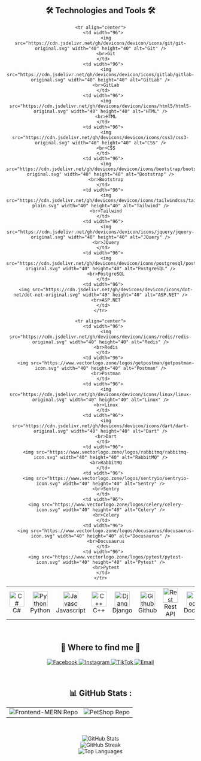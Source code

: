 <div align="center">

  <h2>🛠 Technologies and Tools 🛠</h2>

  <table border="0" cellspacing="0" cellpadding="10">
    <tr align="center">
      <td width="96">
        <img src="https://cdn.jsdelivr.net/gh/devicons/devicon/icons/csharp/csharp-original.svg" width="40" height="40" alt="C#" />
        <br>C#
      </td>
      <td width="96">
        <img src="https://cdn.jsdelivr.net/gh/devicons/devicon/icons/python/python-original.svg" width="40" height="40" alt="Python" />
        <br>Python
      </td>
      <td width="96">
        <img src="https://cdn.jsdelivr.net/gh/devicons/devicon/icons/javascript/javascript-original.svg" width="40" height="40" alt="Javascript" />
        <br>Javascript
      </td>
      <td width="96">
        <img src="https://cdn.jsdelivr.net/gh/devicons/devicon/icons/cplusplus/cplusplus-original.svg" width="40" height="40" alt="C++" />
        <br>C++
      </td>
      <td width="96">
        <img src="https://cdn.jsdelivr.net/gh/devicons/devicon/icons/django/django-plain.svg" width="40" height="40" alt="Django" />
        <br>Django
      </td>
      <td width="96">
        <img src="https://cdn.jsdelivr.net/gh/devicons/devicon/icons/github/github-original.svg" width="40" height="40" alt="Github" />
        <br>Github
      </td>
      <td width="96">
        <img src="https://img.icons8.com/ios-filled/40/ffffff/data-transfer.png" width="40" height="40" alt="Rest API"/>
        <br>Rest API
      </td>
      <td width="96">
        <img src="https://cdn.jsdelivr.net/gh/devicons/devicon/icons/docker/docker-original.svg" width="40" height="40" alt="Docker" />
        <br>Docker
      </td>
      <td width="96">
        <img src="https://cdn.jsdelivr.net/gh/devicons/devicon/icons/nginx/nginx-original.svg" width="40" height="40" alt="Nginx" />
        <br>Nginx
      </td>
    </tr>
    
    <tr align="center">
      <td width="96">
        <img src="https://cdn.jsdelivr.net/gh/devicons/devicon/icons/git/git-original.svg" width="40" height="40" alt="Git" />
        <br>Git
      </td>
      <td width="96">
        <img src="https://cdn.jsdelivr.net/gh/devicons/devicon/icons/gitlab/gitlab-original.svg" width="40" height="40" alt="GitLab" />
        <br>GitLab
      </td>
      <td width="96">
        <img src="https://cdn.jsdelivr.net/gh/devicons/devicon/icons/html5/html5-original.svg" width="40" height="40" alt="HTML" />
        <br>HTML
      </td>
      <td width="96">
        <img src="https://cdn.jsdelivr.net/gh/devicons/devicon/icons/css3/css3-original.svg" width="40" height="40" alt="CSS" />
        <br>CSS
      </td>
      <td width="96">
        <img src="https://cdn.jsdelivr.net/gh/devicons/devicon/icons/bootstrap/bootstrap-original.svg" width="40" height="40" alt="Bootstrap" />
        <br>Bootstrap
      </td>
      <td width="96">
        <img src="https://cdn.jsdelivr.net/gh/devicons/devicon/icons/tailwindcss/tailwindcss-plain.svg" width="40" height="40" alt="Tailwind" />
        <br>Tailwind
      </td>
      <td width="96">
        <img src="https://cdn.jsdelivr.net/gh/devicons/devicon/icons/jquery/jquery-original.svg" width="40" height="40" alt="JQuery" />
        <br>JQuery
      </td>
      <td width="96">
        <img src="https://cdn.jsdelivr.net/gh/devicons/devicon/icons/postgresql/postgresql-original.svg" width="40" height="40" alt="PostgreSQL" />
        <br>PostgreSQL
      </td>
      <td width="96">
        <img src="https://cdn.jsdelivr.net/gh/devicons/devicon/icons/dot-net/dot-net-original.svg" width="40" height="40" alt="ASP.NET" />
        <br>ASP.NET
      </td>
    </tr>

    <tr align="center">
      <td width="96">
        <img src="https://cdn.jsdelivr.net/gh/devicons/devicon/icons/redis/redis-original.svg" width="40" height="40" alt="Redis" />
        <br>Redis
      </td>
      <td width="96">
        <img src="https://www.vectorlogo.zone/logos/getpostman/getpostman-icon.svg" width="40" height="40" alt="Postman" />
        <br>Postman
      </td>
      <td width="96">
        <img src="https://cdn.jsdelivr.net/gh/devicons/devicon/icons/linux/linux-original.svg" width="40" height="40" alt="Linux" />
        <br>Linux
      </td>
      <td width="96">
        <img src="https://cdn.jsdelivr.net/gh/devicons/devicon/icons/dart/dart-original.svg" width="40" height="40" alt="Dart" />
        <br>Dart
      </td>
      <td width="96">
        <img src="https://www.vectorlogo.zone/logos/rabbitmq/rabbitmq-icon.svg" width="40" height="40" alt="RabbitMQ" />
        <br>RabbitMQ
      </td>
      <td width="96">
        <img src="https://www.vectorlogo.zone/logos/sentryio/sentryio-icon.svg" width="40" height="40" alt="Sentry" />
        <br>Sentry
      </td>
      <td width="96">
        <img src="https://www.vectorlogo.zone/logos/celery/celery-icon.svg" width="40" height="40" alt="Celery" />
        <br>Celery
      </td>
      <td width="96">
        <img src="https://www.vectorlogo.zone/logos/docusaurus/docusaurus-icon.svg" width="40" height="40" alt="Docusaurus" />
        <br>Docusaurus
      </td>
      <td width="96">
        <img src="https://www.vectorlogo.zone/logos/pytest/pytest-icon.svg" width="40" height="40" alt="Pytest" />
        <br>Pytest
      </td>
    </tr>
  </table>

  <br>

  <h2>🤢 Where to find me 🤢</h2>

  <p>
    <a href="https://facebook.com/https://www.facebook.com/hai.quan.580161/">
      <img src="https://img.shields.io/badge/Facebook-%231877F2.svg?style=for-the-badge&logo=Facebook&logoColor=white" alt="Facebook"/>
    </a>
    <a href="https://instagram.com/https://www.instagram.com/vel.nos_/">
      <img src="https://img.shields.io/badge/Instagram-%23E4405F.svg?style=for-the-badge&logo=Instagram&logoColor=white" alt="Instagram"/>
    </a>
    <a href="[YOUR_TIKTOK_LINK_HERE]">
      <img src="https://img.shields.io/badge/TikTok-%23000000.svg?style=for-the-badge&logo=TikTok&logoColor=white" alt="TikTok"/>
    </a>
    <a href="mailto:maithanhhaiquan2004@gmail.com">
      <img src="https://img.shields.io/badge/Email-D14836?style=for-the-badge&logo=gmail&logoColor=white" alt="Email"/>
    </a>
  </p>

  <br>

  <h2>📊 GitHub Stats :</h2>

  <p>
    <table border="0" cellspacing="0" cellpadding="10">
      <tr align="center">
        <td>
          <img src="https://github-readme-stats.vercel.app/api/pin/?username=mthq2004&repo=Frontend-MERN&theme=dark&hide_border=true&show_owner=true" alt="Frontend-MERN Repo"/>
        </td>
        <td>
          <img src="https://github-readme-stats.vercel.app/api/pin/?username=mthq2004&repo=PetShop&theme=dark&hide_border=true&show_owner=true" alt="PetShop Repo"/>
        </td>
      </tr>
    </table>
  </p>
  
  <br>
  
  <p>
    <img src="https://github-readme-stats.vercel.app/api?username=mthq2004&theme=dark&hide_border=false&include_all_commits=false&count_private=false" alt="GitHub Stats"/>
    <br>
    <img src="https://nirzak-streak-stats.vercel.app/?user=mthq2004&theme=dark&hide_border=false" alt="GitHub Streak"/>
    <br>
    <img src="https://github-readme-stats.vercel.app/api/top-langs/?username=mthq2004&theme=dark&hide_border=false&include_all_commits=false&count_private=false&layout=compact" alt="Top Languages"/>
  </p>
</div>
